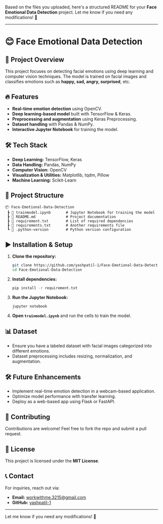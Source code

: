 Based on the files you uploaded, here's a structured README for your **Face Emotional Data Detection** project. Let me know if you need any modifications! 🚀  

---

# 😊 Face Emotional Data Detection  

## 📌 Project Overview  
This project focuses on detecting facial emotions using deep learning and computer vision techniques. The model is trained on facial images and classifies emotions such as **happy, sad, angry, surprised**, etc.  

## 🔥 Features  
- **Real-time emotion detection** using OpenCV.  
- **Deep learning-based model** built with TensorFlow & Keras.  
- **Preprocessing and augmentation** using Keras Preprocessing.  
- **Dataset handling** with Pandas & NumPy.  
- **Interactive Jupyter Notebook** for training the model.  

## 🛠️ Tech Stack  
- **Deep Learning:** TensorFlow, Keras  
- **Data Handling:** Pandas, NumPy  
- **Computer Vision:** OpenCV  
- **Visualization & Utilities:** Matplotlib, tqdm, Pillow  
- **Machine Learning:** Scikit-Learn  

## 📂 Project Structure  
```
📦 Face-Emotional-Data-Detection  
 ┣ 📜 trainmodel.ipynb       # Jupyter Notebook for training the model  
 ┣ 📜 README.md              # Project documentation  
 ┣ 📜 requirement.txt        # List of required dependencies  
 ┣ 📜 requirements.txt       # Another requirements file  
 ┗ 📜 .python-version        # Python version configuration  
```

## ▶️ Installation & Setup  
1. **Clone the repository:**  
   ```bash
   git clone https://github.com/yashpatil-1/Face-Emotional-Data-Detection.git
   cd Face-Emotional-Data-Detection
   ```  
2. **Install dependencies:**  
   ```bash
   pip install -r requirement.txt  
   ```  
3. **Run the Jupyter Notebook:**  
   ```bash
   jupyter notebook
   ```  
4. **Open `trainmodel.ipynb`** and run the cells to train the model.  

## 📊 Dataset  
- Ensure you have a labeled dataset with facial images categorized into different emotions.  
- Dataset preprocessing includes resizing, normalization, and augmentation.  

## 🛠 Future Enhancements  
- Implement real-time emotion detection in a webcam-based application.  
- Optimize model performance with transfer learning.  
- Deploy as a web-based app using Flask or FastAPI.  

## 🤝 Contributing  
Contributions are welcome! Feel free to fork the repo and submit a pull request.  

## 📜 License  
This project is licensed under the **MIT License**.  

## 📞 Contact  
For inquiries, reach out via:  
- **Email:** [workwithme.3215@gmail.com](mailto:workwithme.3215@gmail.com)  
- **GitHub:** [yashpatil-1](https://github.com/yashpatil-1)  

---

Let me know if you need any modifications! 🚀